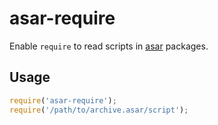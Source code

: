 # asar-require

Enable `require` to read scripts in [asar] packages.

## Usage

```js
require('asar-require');
require('/path/to/archive.asar/script');
```

[asar]: https://github.com/atom/asar

